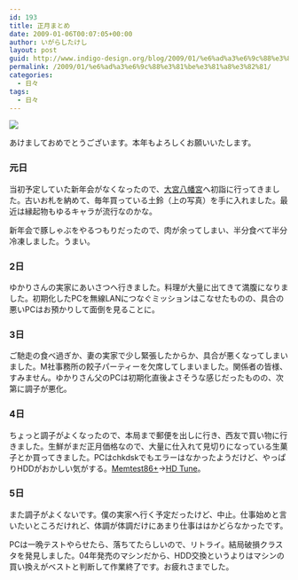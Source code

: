 ```yaml
---
id: 193
title: 正月まとめ
date: 2009-01-06T00:07:05+00:00
author: いがらしたけし
layout: post
guid: http://www.indigo-design.org/blog/2009/01/%e6%ad%a3%e6%9c%88%e3%81%be%e3%81%a8%e3%82%81/
permalink: /2009/01/%e6%ad%a3%e6%9c%88%e3%81%be%e3%81%a8%e3%82%81/
categories:
  - 日々
tags:
  - 日々
---
```

[<img src="http://st01.zorg.com/pict/200901/05/10123116349500021333_geyosdt3sm.jpg" border="0" />](http://www.zorg.com/pub/photod?pid=ikjkjnomjntu)

あけましておめでとうございます。本年もよろしくお願いいたします。

### 元日

当初予定していた新年会がなくなったので、[大宮八幡宮](http://maps.google.co.jp/maps?q=%E5%A4%A7%E5%AE%AE%E5%85%AB%E5%B9%A1%E5%AE%AE+%E6%9D%89%E4%B8%A6%E5%8C%BA&ie=UTF8&ll=35.718364,139.66198&spn=0.015749,0.11055&z=13&iwloc=A)へ初詣に行ってきました。古いお札を納めて、毎年買っている土鈴（上の写真）を手に入れました。最近は縁起物もゆるキャラが流行なのかな。

新年会で豚しゃぶをやるつもりだったので、肉が余ってしまい、半分食べて半分冷凍しました。うまい。

### 2日

ゆかりさんの実家にあいさつへ行きました。料理が大量に出てきて満腹になりました。初期化したPCを無線LANにつなぐミッションはこなせたものの、具合の悪いPCはお預かりして面倒を見ることに。

### 3日

ご馳走の食べ過ぎか、妻の実家で少し緊張したからか、具合が悪くなってしまいました。M社事務所の餃子パーティーを欠席してしまいました。関係者の皆様、すみません。ゆかりさん父のPCは初期化直後よさそうな感じだったものの、次第に調子が悪化。

### 4日

ちょっと調子がよくなったので、本局まで郵便を出しに行き、西友で買い物に行きました。生鮮がまだ正月価格なので、大量に仕入れて見切りになっている生菓子とか買ってきました。PCはchkdskでもエラーはなかったようだけど、やっぱりHDDがおかしい気がする。[Memtest86+](http://www.memtest.org/)→[HD Tune](http://www.hdtune.com/)。

### 5日

また調子がよくないです。僕の実家へ行く予定だったけど、中止。仕事始めと言いたいところだけれど、体調が体調だけにあまり仕事ははかどらなかったです。

PCは一晩テストやらせたら、落ちてたらしいので、リトライ。結局破損クラスタを発見しました。04年発売のマシンだから、HDD交換というよりはマシンの買い換えがベストと判断して作業終了です。お疲れさまでした。
